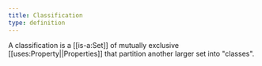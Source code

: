 ```yaml
---
title: Classification
type: definition
---
```


A classification is a [[is-a:Set]] of mutually exclusive [[uses:Property||Properties]] that partition another larger set into "classes". 